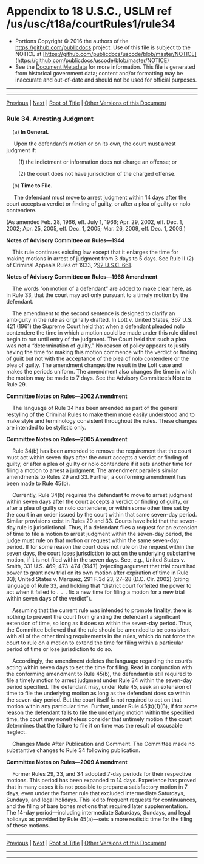 ---
---

# Appendix to 18 U.S.C., USLM ref /us/usc/t18a/courtRules1/rule34

* Portions Copyright © 2016 the authors of the https://github.com/publicdocs project.
  Use of this file is subject to the NOTICE at [https://github.com/publicdocs/uscode/blob/master/NOTICE](https://github.com/publicdocs/uscode/blob/master/NOTICE)
* See the [Document Metadata](././../../../..//README.md) for more information.
  This file is generated from historical government data; content and/or formatting may be inaccurate and out-of-date and should not be used for official purposes.

----------
----------

[Previous](./../../../..//us/usc/t18a/courtRules1/m__us_usc_t18a_courtRules1_rule33.md) | [Next](./../../../..//us/usc/t18a/courtRules1/m__us_usc_t18a_courtRules1_rule35.md) | [Root of Title](./../../../../) | [Other Versions of this Document](https://publicdocs.github.io/go/links?ns=uslm&ref=%2Fus%2Fusc%2Ft18a%2FcourtRules1%2Frule34)

### Rule 34. Arresting Judgment

    (a) __In General.__ 

     Upon the defendant’s motion or on its own, the court must arrest judgment if:

        (1) the indictment or information does not charge an offense; or

        (2) the court does not have jurisdiction of the charged offense.

    (b) __Time to File.__ 

     The defendant must move to arrest judgment within 14 days after the court accepts a verdict or finding of guilty, or after a plea of guilty or nolo contendere.

(As amended Feb. 28, 1966, eff. July 1, 1966; Apr. 29, 2002, eff. Dec. 1, 2002; Apr. 25, 2005, eff. Dec. 1, 2005; Mar. 26, 2009, eff. Dec. 1, 2009.)

 __Notes of Advisory Committee on Rules—1944__ 

    This rule continues existing law except that it enlarges the time for making motions in arrest of judgment from 3 days to 5 days. See Rule II (2) of Criminal Appeals Rules of 1933, 2[92 U.S.C. 661][/us/usc/t92/s661].

 __Notes of Advisory Committee on Rules—1966 Amendment__ 

    The words “on motion of a defendant” are added to make clear here, as in Rule 33, that the court may act only pursuant to a timely motion by the defendant.

    The amendment to the second sentence is designed to clarify an ambiguity in the rule as originally drafted. In Lott v. United States, 367 U.S. 421 (1961) the Supreme Court held that when a defendant pleaded nolo contendere the time in which a motion could be made under this rule did not begin to run until entry of the judgment. The Court held that such a plea was not a “determination of guilty.” No reason of policy appears to justify having the time for making this motion commence with the verdict or finding of guilt but not with the acceptance of the plea of nolo contendere or the plea of guilty. The amendment changes the result in the Lott case and makes the periods uniform. The amendment also changes the time in which the motion may be made to 7 days. See the Advisory Committee’s Note to Rule 29.

 __Committee Notes on Rules—2002 Amendment__ 

    The language of Rule 34 has been amended as part of the general restyling of the Criminal Rules to make them more easily understood and to make style and terminology consistent throughout the rules. These changes are intended to be stylistic only.

 __Committee Notes on Rules—2005 Amendment__ 

    Rule 34(b) has been amended to remove the requirement that the court must act within seven days after the court accepts a verdict or finding of guilty, or after a plea of guilty or nolo contendere if it sets another time for filing a motion to arrest a judgment. The amendment parallels similar amendments to Rules 29 and 33. Further, a conforming amendment has been made to Rule 45(b).

    Currently, Rule 34(b) requires the defendant to move to arrest judgment within seven days after the court accepts a verdict or finding of guilty, or after a plea of guilty or nolo contendere, or within some other time set by the court in an order issued by the court within that same seven-day period. Similar provisions exist in Rules 29 and 33. Courts have held that the seven-day rule is jurisdictional. Thus, if a defendant files a request for an extension of time to file a motion to arrest judgment within the seven-day period, the judge must rule on that motion or request within the same seven-day period. If for some reason the court does not rule on the request within the seven days, the court loses jurisdiction to act on the underlying substantive motion, if it is not filed within the seven days. See, e.g., United States v. Smith, 331 U.S. 469, 473–474 (1947) (rejecting argument that trial court had power to grant new trial on its own motion after expiration of time in Rule 33); United States v. Marquez, 291 F.3d 23, 27–28 (D.C. Cir. 2002) (citing language of Rule 33, and holding that “district court forfeited the power to act when it failed to . . . fix a new time for filing a motion for a new trial within seven days of the verdict”).

    Assuming that the current rule was intended to promote finality, there is nothing to prevent the court from granting the defendant a significant extension of time, so long as it does so within the seven-day period. Thus, the Committee believed that the rule should be amended to be consistent with all of the other timing requirements in the rules, which do not force the court to rule on a motion to extend the time for filing within a particular period of time or lose jurisdiction to do so.

    Accordingly, the amendment deletes the language regarding the court’s acting within seven days to set the time for filing. Read in conjunction with the conforming amendment to Rule 45(b), the defendant is still required to file a timely motion to arrest judgment under Rule 34 within the seven-day period specified. The defendant may, under Rule 45, seek an extension of time to file the underlying motion as long as the defendant does so within the seven-day period. But the court itself is not required to act on that motion within any particular time. Further, under Rule 45(b)(1)(B), if for some reason the defendant fails to file the underlying motion within the specified time, the court may nonetheless consider that untimely motion if the court determines that the failure to file it on time was the result of excusable neglect.

    Changes Made After Publication and Comment. The Committee made no substantive changes to Rule 34 following publication.

 __Committee Notes on Rules—2009 Amendment__ 

    Former Rules 29, 33, and 34 adopted 7-day periods for their respective motions. This period has been expanded to 14 days. Experience has proved that in many cases it is not possible to prepare a satisfactory motion in 7 days, even under the former rule that excluded intermediate Saturdays, Sundays, and legal holidays. This led to frequent requests for continuances, and the filing of bare bones motions that required later supplementation. The 14-day period—including intermediate Saturdays, Sundays, and legal holidays as provided by Rule 45(a)—sets a more realistic time for the filing of these motions.

----------

[Previous](./../../../..//us/usc/t18a/courtRules1/m__us_usc_t18a_courtRules1_rule33.md) | [Next](./../../../..//us/usc/t18a/courtRules1/m__us_usc_t18a_courtRules1_rule35.md) | [Root of Title](./../../../../) | [Other Versions of this Document](https://publicdocs.github.io/go/links?ns=uslm&ref=%2Fus%2Fusc%2Ft18a%2FcourtRules1%2Frule34)

----------
----------

[/us/usc/t92/s661]: https://publicdocs.github.io/go/links?ns=uslm&ref=%2Fus%2Fusc%2Ft92%2Fs661


